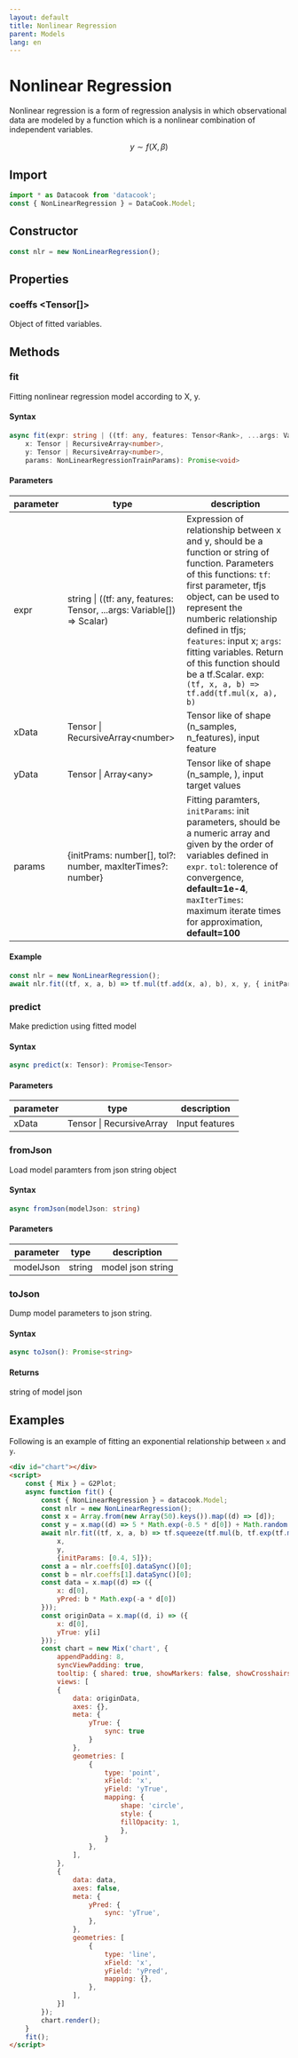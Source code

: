 ```yaml
---
layout: default
title: Nonlinear Regression
parent: Models
lang: en
---
```


# Nonlinear Regression

Nonlinear regression is a form of regression analysis in which observational data are modeled by a function
which is a nonlinear combination of independent variables.

$$ y \sim f(X, \beta) $$

## Import 

```typescript
import * as Datacook from 'datacook';
const { NonLinearRegression } = DataCook.Model;
```


## Constructor

```typescript
const nlr = new NonLinearRegression();
```

## Properties

### coeffs <Tensor[]>

Object of fitted variables.

## Methods

### fit

Fitting nonlinear regression model according to X, y.

#### Syntax
```typescript
async fit(expr: string | ((tf: any, features: Tensor<Rank>, ...args: Variable[]) => Scalar),
    x: Tensor | RecursiveArray<number>,
    y: Tensor | RecursiveArray<number>,
    params: NonLinearRegressionTrainParams): Promise<void>
```

#### Parameters

| parameter | type | description |
| --------- | ---- | ----------- |
| expr | string \| ((tf: any, features: Tensor<Rank>, ...args: Variable[]) => Scalar) | Expression of relationship between x and y, should be a function or string of function. Parameters of this functions: `tf`: first parameter, tfjs object, can be used to represent the numberic relationship defined in tfjs; `features`: input x; `args`: fitting variables. Return of this function should be a tf.Scalar. exp: `(tf, x, a, b) => tf.add(tf.mul(x, a), b)` |
| xData | Tensor \| RecursiveArray\<number\> | Tensor like of shape (n_samples, n_features), input feature |
| yData | Tensor \| Array\<any\> | Tensor like of shape (n_sample, ), input target values |
| params | {initPrams: number[], tol?: number, maxIterTimes?: number} | Fitting paramters, `initParams`: init parameters, should be a numeric array and given by the order of variables defined in `expr`. `tol`: tolerence of convergence, **default=1e-4**, `maxIterTimes`: maximum iterate times for approximation, **default=100**|

#### Example

```typescript
const nlr = new NonLinearRegression();
await nlr.fit((tf, x, a, b) => tf.mul(tf.add(x, a), b), x, y, { initParams: [1, 2] })
```

### predict

Make prediction using fitted model

#### Syntax

```typescript
async predict(x: Tensor): Promise<Tensor>
```

#### Parameters


| parameter | type | description |
| --------- | ---- | ----------- |
| xData | Tensor \| RecursiveArray<number> | Input features |

### fromJson

Load model paramters from json string object


#### Syntax

```typescript
async fromJson(modelJson: string)
```

#### Parameters

| parameter | type | description |
| --------- | ---- | ----------- |
| modelJson | string | model json string |


### toJson

Dump model parameters to json string.

#### Syntax

```typescript
async toJson(): Promise<string>
```

#### Returns

string of model json

## Examples

Following is an example of fitting an exponential relationship between `x` and `y`.

```html
<div id="chart"></div>
<script>
    const { Mix } = G2Plot;
    async function fit() {
        const { NonLinearRegression } = datacook.Model;
        const nlr = new NonLinearRegression();
        const x = Array.from(new Array(50).keys()).map((d) => [d]);
        const y = x.map((d) => 5 * Math.exp(-0.5 * d[0]) + Math.random() - 0.5);
        await nlr.fit((tf, x, a, b) => tf.squeeze(tf.mul(b, tf.exp(tf.mul(tf.neg(a), x)))),
            x,
            y,
            {initParams: [0.4, 5]});
        const a = nlr.coeffs[0].dataSync()[0];
        const b = nlr.coeffs[1].dataSync()[0];
        const data = x.map((d) => ({
            x: d[0],
            yPred: b * Math.exp(-a * d[0])
        }));
        const originData = x.map((d, i) => ({
            x: d[0],
            yTrue: y[i]
        }));
        const chart = new Mix('chart', {
            appendPadding: 8,
            syncViewPadding: true,
            tooltip: { shared: true, showMarkers: false, showCrosshairs: true, offsetY: -50 },
            views: [
            {
                data: originData,
                axes: {},
                meta: {
                    yTrue: {
                        sync: true
                    }
                },
                geometries: [
                    {
                        type: 'point',
                        xField: 'x',
                        yField: 'yTrue',
                        mapping: {
                            shape: 'circle',
                            style: {
                            fillOpacity: 1,
                            },
                        }
                    },
                ],
            },
            {
                data: data,
                axes: false,
                meta: {
                    yPred: {
                        sync: 'yTrue',
                    },
                },
                geometries: [
                    {
                        type: 'line',
                        xField: 'x',
                        yField: 'yPred',
                        mapping: {},
                    },
                ],
            }]
        });
        chart.render();
    }
    fit();
</script>
```

<div id="chart"></div>
<script>
    const { Mix } = G2Plot;
    async function fit() {
        const { NonLinearRegression } = datacook.Model;
        const nlr = new NonLinearRegression();
        const x = Array.from(new Array(50).keys()).map((d) => [d]);
        const y = x.map((d) => 5 * Math.exp(-0.5 * d[0]) + Math.random() - 0.5);
        await nlr.fit((tf, x, a, b) => tf.squeeze(tf.mul(b, tf.exp(tf.mul(tf.neg(a), x)))),
            x,
            y,
            {initParams: [0.4, 5]});
        const a = nlr.coeffs[0].dataSync()[0];
        const b = nlr.coeffs[1].dataSync()[0];
        const data = x.map((d) => ({
            x: d[0],
            yPred: b * Math.exp(-a * d[0])
        }));
        const originData = x.map((d, i) => ({
            x: d[0],
            yTrue: y[i]
        }));
        const chart = new Mix('chart', {
            appendPadding: 8,
            syncViewPadding: true,
            tooltip: { shared: true, showMarkers: false, showCrosshairs: true, offsetY: -50 },
            views: [
            {
                data: originData,
                axes: {},
                meta: {
                    yTrue: {
                        sync: true
                    }
                },
                geometries: [
                    {
                        type: 'point',
                        xField: 'x',
                        yField: 'yTrue',
                        mapping: {
                            shape: 'circle',
                            style: {
                            fillOpacity: 1,
                            },
                        }
                    },
                ],
            },
            {
                data: data,
                axes: false,
                meta: {
                    yPred: {
                        sync: 'yTrue',
                    },
                },
                geometries: [
                    {
                        type: 'line',
                        xField: 'x',
                        yField: 'yPred',
                        mapping: {},
                    },
                ],
            }]
        });
        chart.render();
    }
    fit();
</script>